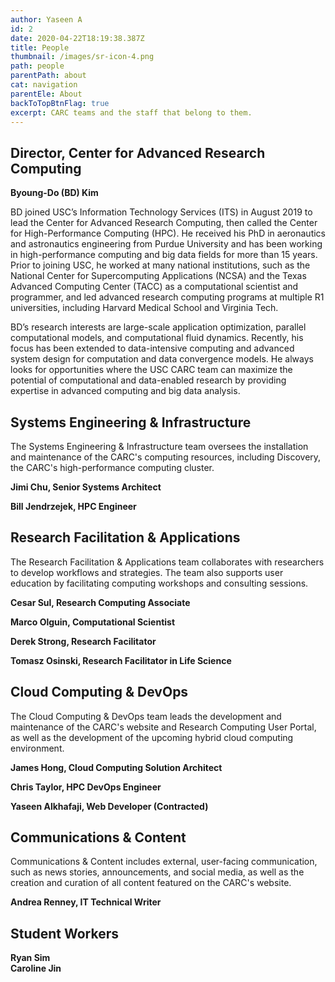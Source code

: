 ```yaml
---
author: Yaseen A
id: 2
date: 2020-04-22T18:19:38.387Z
title: People
thumbnail: /images/sr-icon-4.png
path: people
parentPath: about
cat: navigation
parentEle: About
backToTopBtnFlag: true
excerpt: CARC teams and the staff that belong to them.
---
```


## Director, Center for Advanced Research Computing

**Byoung-Do (BD) Kim**

BD joined USC’s Information Technology Services (ITS) in August 2019 to lead the Center for Advanced Research Computing, then called the Center for High-Performance Computing (HPC). He received his PhD in aeronautics and astronautics engineering from Purdue University and has been working in high-performance computing and big data fields for more than 15 years. Prior to joining USC, he worked at many national institutions, such as the National Center for Supercomputing Applications (NCSA) and the Texas Advanced Computing Center (TACC) as a computational scientist and programmer, and led advanced research computing programs at multiple R1 universities, including Harvard Medical School and Virginia Tech.

BD’s research interests are large-scale application optimization, parallel computational models, and computational fluid dynamics. Recently, his focus has been extended to data-intensive computing and advanced system design for computation and data convergence models. He always looks for opportunities where the USC CARC team can maximize the potential of computational and data-enabled research by providing expertise in advanced computing and big data analysis.

## Systems Engineering & Infrastructure

The Systems Engineering & Infrastructure team oversees the installation and maintenance of the CARC's computing resources, including Discovery, the CARC's high-performance computing cluster.

**Jimi Chu, Senior Systems Architect**

**Bill Jendrzejek, HPC Engineer**

## Research Facilitation & Applications

The Research Facilitation & Applications team collaborates with researchers to develop workflows and strategies. The team also supports user education by facilitating computing workshops and consulting sessions.

**Cesar Sul, Research Computing Associate**

**Marco Olguin, Computational Scientist**

**Derek Strong, Research Facilitator**

**Tomasz Osinski, Research Facilitator in Life Science**

## Cloud Computing & DevOps

The Cloud Computing & DevOps team leads the development and maintenance of the CARC's website and Research Computing User Portal, as well as the development of the upcoming hybrid cloud computing environment.

**James Hong, Cloud Computing Solution Architect**

**Chris Taylor, HPC DevOps Engineer**

**Yaseen Alkhafaji, Web Developer (Contracted)**

## Communications & Content

Communications & Content includes external, user-facing communication, such as news stories, announcements, and social media, as well as the creation and curation of all content featured on the CARC's website.

**Andrea Renney, IT Technical Writer**

## Student Workers

**Ryan Sim**  
**Caroline Jin**  
